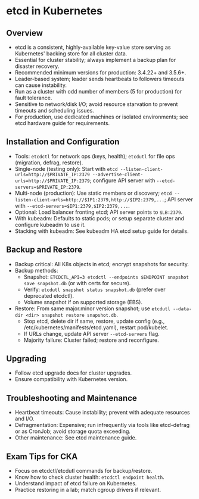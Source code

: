 # etcd in Kubernetes

## Overview
- etcd is a consistent, highly-available key-value store serving as Kubernetes' backing store for all cluster data.
- Essential for cluster stability; always implement a backup plan for disaster recovery.
- Recommended minimum versions for production: 3.4.22+ and 3.5.6+.
- Leader-based system; leader sends heartbeats to followers timeouts can cause instability.
- Run as a cluster with odd number of members (5 for production) for fault tolerance.
- Sensitive to network/disk I/O; avoid resource starvation to prevent timeouts and scheduling issues.
- For production, use dedicated machines or isolated environments; see etcd hardware guide for requirements.

## Installation and Configuration
- Tools: `etcdctl` for network ops (keys, health); `etcdutl` for file ops (migration, defrag, restore).
- Single-node (testing only): Start with `etcd --listen-client-urls=http://$PRIVATE_IP:2379 --advertise-client-urls=http://$PRIVATE_IP:2379`; configure API server with `--etcd-servers=$PRIVATE_IP:2379`.
- Multi-node (production): Use static members or discovery; `etcd --listen-client-urls=http://$IP1:2379,http://$IP2:2379,...`; API server with `--etcd-servers=$IP1:2379,$IP2:2379,...`.
- Optional: Load balancer fronting etcd; API server points to `$LB:2379`.
- With kubeadm: Defaults to static pods; or setup separate cluster and configure kubeadm to use it.
- Stacking with kubeadm: See kubeadm HA etcd setup guide for details.

## Backup and Restore
- Backup critical: All K8s objects in etcd; encrypt snapshots for security.
- Backup methods:
  - Snapshot: `ETCDCTL_API=3 etcdctl --endpoints $ENDPOINT snapshot save snapshot.db` (or with certs for secure).
  - Verify: `etcdutl snapshot status snapshot.db` (prefer over deprecated etcdctl).
  - Volume snapshot if on supported storage (EBS).
- Restore: From same major.minor version snapshot; use `etcdutl --data-dir <dir> snapshot restore snapshot.db`.
  - Stop etcd, delete dir if same, restore, update config (e.g., /etc/kubernetes/manifests/etcd.yaml), restart pod/kubelet.
  - If URLs change, update API server `--etcd-servers` flag.
  - Majority failure: Cluster failed; restore and reconfigure.

## Upgrading
- Follow etcd upgrade docs for cluster upgrades.
- Ensure compatibility with Kubernetes version.

## Troubleshooting and Maintenance
- Heartbeat timeouts: Cause instability; prevent with adequate resources and I/O.
- Defragmentation: Expensive; run infrequently via tools like etcd-defrag or as CronJob; avoid storage quota exceeding.
- Other maintenance: See etcd maintenance guide.

## Exam Tips for CKA
- Focus on etcdctl/etcdutl commands for backup/restore.
- Know how to check cluster health: `etcdctl endpoint health`.
- Understand impact of etcd failure on Kubernetes.
- Practice restoring in a lab; match cgroup drivers if relevant.

